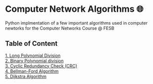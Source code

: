 # Computer Network Algorithms 🌐
Python implmentation of a few important algorithms used in computer newtorks for the Computer Networks Course @ FESB

## Table of Content
[1. Long Polynomial Division](algorithms/long-polynomial-division.py)<br>
[2. Binary Polynomial division](algorithms/binary-polynomial-division.py)<br>
[3. Cyclic Redundancy Check (CRC)](algorithms/cyclic-redundancy-check.py)<br>
[4. Bellman-Ford Algorithm](algorithms/bellman-ford-algorithm.py)<br>
[5. Dijkstra Algorithm](algorithms/dijkstra-algorithm.py)